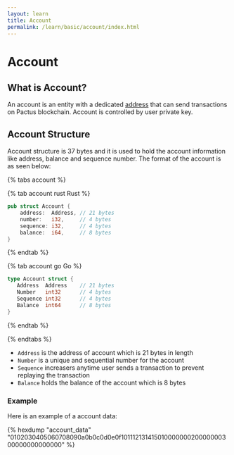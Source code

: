 ```yaml
---
layout: learn
title: Account
permalink: /learn/basic/account/index.html
---
```


# Account

## What is Account?

An account is an entity with a dedicated [address](../cryptography/address) that can send
transactions on Pactus blockchain. Account is controlled by user private key.

## Account Structure

Account structure is 37 bytes and it is used to hold the account information like address, balance
and sequence number. The format of the account is as seen below:

{% tabs account %}

{% tab account rust <i class="fa-brands fa-rust"></i> Rust %}

```rust
pub struct Account {
    address:  Address, // 21 bytes
    number:   i32,     // 4 bytes
    sequence: i32,     // 4 bytes
    balance:  i64,     // 8 bytes
}
```

{% endtab %}

{% tab account go <i class="fa-brands fa-golang"></i> Go %}

```go
type Account struct {
   Address  Address    // 21 bytes
   Number   int32      // 4 bytes
   Sequence int32      // 4 bytes
   Balance  int64      // 8 bytes
}
```

{% endtab %}

{% endtabs %}

- `Address` is the address of account which is 21 bytes in length
- `Number` is a unique and sequential number for the account
- `Sequence` increasers anytime user sends a transaction to prevent replaying the transaction
- `Balance` holds the balance of the account which is 8 bytes

### Example

Here is an example of a account data:

{% hexdump "account_data" "0102030405060708090a0b0c0d0e0f10111213141501000000020000000300000000000000" %}
